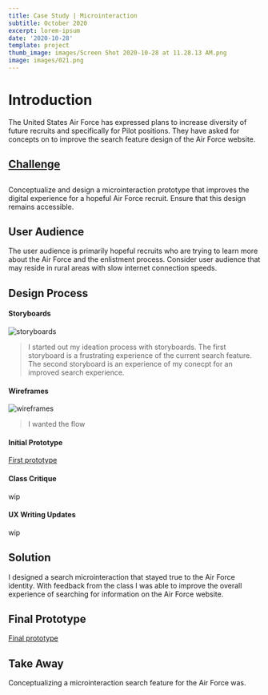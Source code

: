 ```yaml
---
title: Case Study | Microinteraction
subtitle: October 2020
excerpt: lorem-ipsum
date: '2020-10-28'
template: project
thumb_image: images/Screen Shot 2020-10-28 at 11.28.13 AM.png
image: images/021.png
---
```

# Introduction

The United States Air Force has expressed plans to increase diversity of future recruits and specifically for Pilot positions. They have asked for concepts on to improve the search feature design of the Air Force website.

## [Challenge](<!\[Alt Text]\(https://media.giphy.com/media/vFKqnCdLPNOKc/giphy.gif)&#xA;&#xA;>)

##

[](<\<iframe style="border: 1px solid rgba(0, 0, 0, 0.1);" width="800" height="450" src="https://www.figma.com/embed?embed_host=share\&url=https%3A%2F%2Fwww.figma.com%2Fproto%2FEvskoVzwT7TYME3rsrFHru%2FAir-Force-Case-Study%3Fnode-id%3D108%253A16%26viewport%3D1336%252C520%252C0.05775180459022522%26scaling%3Dcontain" allowfullscreen\>\</iframe\>>)

Conceptualize and design a microinteraction prototype that improves the digital experience for a hopeful Air Force recruit. Ensure that this design remains accessible.

[](<!\[Alt Text]\(https://media.giphy.com/media/vFKqnCdLPNOKc/giphy.gif)&#xA;&#xA;>)

## User Audience

The user audience is primarily hopeful recruits who are trying to learn more about the Air Force and the enlistment process. Consider user audience that may reside in rural areas with slow internet connection speeds.

## Design Process

#### Storyboards

![storyboards](/images/storyboards-ideation.png)

> I started out my ideation process with storyboards. The first storyboard is a frustrating experience of the current search feature. The second storyboard is an experience of my conecpt for an improved search experience.

#### Wireframes

![wireframes](/images/wireframes.png)

> I wanted the flow

#### Initial Prototype

[First prototype](https://framer.com/share/PROJECT-3-miXD--98mipLE6q6XkAGCc1Tlj)

#### Class Critique

wip

#### UX Writing Updates

wip

## Solution

I designed a search microinteraction that stayed true to the Air Force identity. With feedback from the class I was able to improve the overall experience of searching for information on the Air Force website.

## Final Prototype

[Final prototype](https://framer.com/share/PROJECT-4-UX-Writing--ybyOplsPeSFHuk5y0xic#ZzNH6Gum0)

## Take Away

Conceptualizing a microinteraction search feature for the Air Force was.
